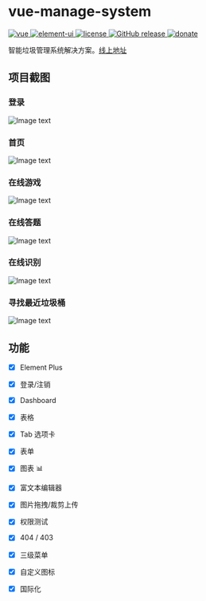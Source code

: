 # vue-manage-system

<a href="https://github.com/vuejs/vue">
    <img src="https://img.shields.io/badge/vue-2.6.10-brightgreen.svg" alt="vue">
  </a>
  <a href="https://github.com/ElemeFE/element">
    <img src="https://img.shields.io/badge/element--ui-2.8.2-brightgreen.svg" alt="element-ui">
  </a>
  <a href="https://github.com/lin-xin/vue-manage-system/blob/master/LICENSE">
    <img src="https://img.shields.io/github/license/mashape/apistatus.svg" alt="license">
  </a>
  <a href="https://github.com/lin-xin/vue-manage-system/releases">
    <img src="https://img.shields.io/github/release/lin-xin/vue-manage-system.svg" alt="GitHub release">
  </a>
  <a href="https://lin-xin.gitee.io/example/work/#/donate">
    <img src="https://img.shields.io/badge/%24-donate-ff69b4.svg" alt="donate">
  </a>

智能垃圾管理系统解决方案。[线上地址](https://lin-xin.gitee.io/example/work/)

## 项目截图

### 登录

![Image text](https://github.com/lin-xin/manage-system/raw/master/screenshots/wms3.png)

### 首页

![Image text](https://github.com/smallwangzi/garbage-management/blob/main/Screenshot/%E9%A6%96%E9%A1%B5.png)

### 在线游戏

![Image text](https://github.com/smallwangzi/garbage-management/blob/main/Screenshot/%E5%9C%A8%E7%BA%BF%E6%B8%B8%E6%88%8F.png)

### 在线答题

![Image text](hhttps://github.com/smallwangzi/garbage-management/blob/main/Screenshot/%E5%9C%A8%E7%BA%BF%E7%AD%94%E9%A2%98.png)

### 在线识别

![Image text](https://github.com/smallwangzi/garbage-management/blob/main/Screenshot/%E5%9C%A8%E7%BA%BF%E8%AF%86%E5%88%AB.png)

### 寻找最近垃圾桶

![Image text](https://github.com/smallwangzi/garbage-management/blob/main/Screenshot/%E5%AF%BB%E6%89%BE%E6%9C%80%E8%BF%91%E5%9E%83%E5%9C%BE%E6%A1%B6.png)


## 功能

-   [x] Element Plus
-   [x] 登录/注销
-   [x] Dashboard
-   [x] 表格
-   [x] Tab 选项卡
-   [x] 表单
-   [x] 图表 :bar_chart:
-   [x] 富文本编辑器
-   [x] 图片拖拽/裁剪上传
-   [x] 权限测试
-   [x] 404 / 403
-   [x] 三级菜单
-   [x] 自定义图标
-   [x] 国际化


